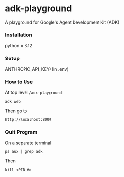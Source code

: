 # adk-playground
A playground for Google's Agent Development Kit (ADK)

### Installation
python = 3.12

### Setup
ANTHROPIC_API_KEY=(in .env)

### How to Use
At top level ```/adx-playground```
```
adk web
```

Then go to 
```
http://localhost:8000
```

### Quit Program
On a separate terminal
```
ps aux | grep adk
```

Then 
``` 
kill <PID_#>
```